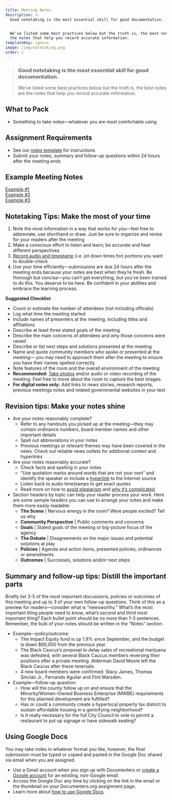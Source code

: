 ```yaml
---
title: Meeting Notes
description: >-
  Good notetaking is the most essential skill for good documentation.


  We’ve listed some best practices below but the truth is, the best notes are
  the notes that help you record accurate information.
templateKey: ignore
image: /img/notetaking.png
order: 1
---
```


> ### Good notetaking is the _most essential skill_ for good documentation.
>
> We’ve listed some best practices below but the truth is, the best notes are the notes that help you record accurate information.

## What to Pack

- Something to take notes—whatever you are most comfortable using

## Assignment Requirements

- See our [notes template](https://docs.google.com/document/d/1Baxzo28f2helPaHSOxltrc-SQTHjNEDsZPSUkHEiGfw/edit?usp=sharing) for instructions
- Submit your notes, summary and follow-up questions within 24 hours after the meeting ends

## Example Meeting Notes

[Example #1](https://docs.google.com/document/d/13J_QM7jRxJos1ggWHFa_iQeA9-f0svK4r79TCxAhfBs/edit)\
[Example #2](https://docs.google.com/document/u/2/d/1FLbPcEiXfvcL6N3yiLkRNhU6J1BIerfUsTtMAqupQD0/edit)\
[Example #3](https://docs.google.com/document/d/1a-7ZLD716WpanGa-DqyhPdrA9WeBAUkhs_16K8DePS0/edit?usp=sharing)

## Notetaking Tips: Make the most of your time

1. Note the most information in a way that works for you—feel free to abbreviate, use shorthand or draw. Just be sure to organize and revise for your readers after the meeting
2. Make a conscious effort to listen and learn; be accurate and hear different perspectives
3. [Record audio and timestamp](https://fieldguide.documenters.org/on-assignment/audio/) (i.e. jot down times for) portions you want to double-check
4. Use your time efficiently—submissions are due 24 hours after the meeting ends because your notes are best when they’re fresh. Be thorough but concise––you can’t get everything, but you’ve been trained to do this. You deserve to be here. Be confident in your abilities and embrace the learning process.

**Suggested Checklist**

- Count or estimate the number of attendees (not including officials)
- Log what time the meeting started
- Include names of presenters at the meeting, including titles and affiliations
- Describe at least three stated goals of the meeting
- Describe the main concerns of attendees and why those concerns were raised
- Describe or list next steps and solutions presented at the meeting
- Name and quote community members who spoke or presented at the meeting— you may need to approach them after the meeting to ensure you have their names spelled correctly
- Note features of the room and the overall environment of the meeting
- **Recommended:** [Take photos](https://fieldguide.documenters.org/) and/or audio or video recording of the meeting. Feel free to move about the room to capture the best images.
- **For digital notes only:** Add links to news stories, research reports, previous meetings notes and related governmental websites in your text

## Revision tips: Make your notes shine

- Are your notes reasonably complete?
  - Refer to any handouts you picked up at the meeting—they may contain ordinance numbers, board member names and other important details
  - Spell out abbreviations in your notes
  - Previous meetings or relevant themes may have been covered in the news. Check out reliable news outlets for additional context and hyperlinks
- Are your notes reasonably accurate?
  - Check facts and spelling in your notes
  - “Use quotation marks around words that are not your own” and identify the speaker or include a [hyperlink](https://support.google.com/docs/answer/45893?hl=en&co=GENIE.Platform=Desktop) to the Internet source
  - Listen back to audio timestamps to get exact quotes
  - Read more on how to [avoid plagiarism](https://www.plagiarism.org/article/preventing-plagiarism-when-writing) and [why it’s complicated](https://www.cjr.org/analysis/steal_this_idea.php)
- Section headers by topic can help your reader process your work. Here are some sample headers you can use to arrange your notes and make them more easily readable:
  - **The Scene** | Nervous energy in the room? Were people excited? Tell us why
  - **Community Perspective** | Public comments and concerns
  - **Goals** | Stated goals of the meeting or big-picture focus of the agency
  - **The Debate** | Disagreements on the major issues and potential solutions at play
  - **Policies** | Agenda and action items, presented policies, ordinances or amendments
  - **Outcomes** | Successes, solutions and/or next steps

## Summary and follow-up tips: Distill the important parts

Briefly list 3-5 of the most important discussions, policies or outcomes of this meeting and up to 3 of your own follow-up questions. Think of this as a preview for readers—consider what is “newsworthy.” What’s the most important thing people need to know, what’s second and third most important thing? Each bullet point should be no more than 1-3 sentences. Remember, the bulk of your notes should be written in the “Notes” section.

- Example—policy/outcome:
  - The Impact Equity fund is up 1.9% since September, and the budget is down \$60,000 from the previous year.
  - The Black Caucus’s proposal to delay sales of recreational marijuana was defeated, with several Black Caucus members reversing their positions after a private meeting. Alderman David Moore left the Black Caucus after these reversals.
  - 4 new board members were confirmed: Stacy James, Thomas Sinclair Jr., Fernando Aguilar and Flint Marsden.
- Example—follow-up question:
  - How will the county follow up on and ensure that the Minority/Women-Owned Business Enterprise (MWBE) requirements for this planned development are fulfilled?
  - Has or could a community create a hyperlocal property tax district to sustain affordable housing in a gentrifying neighborhood?
  - Is it really necessary for the full City Council to vote to permit a restaurant to put up signage or have sidewalk seating?

## Using Google Docs

You may take notes in whatever format you like, however, the final submission must be typed or copied and pasted in the Google Doc shared via email when you are assigned.

- Use a Gmail account when you sign up with Documenters or [create a Google account](https://accounts.google.com/signupwithoutgmail) for an existing, non-Google email.
- Access the Google Doc any time by clicking on the link in the email or the thumbnail on your Documenters.org assignment page.
- Learn more about [how to use Google Docs](https://support.google.com/docs/topic/1361461?hl=en).
